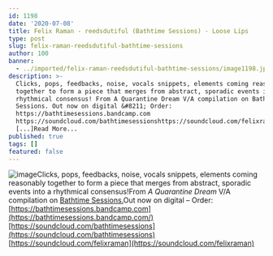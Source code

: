```yaml
---
id: 1198
date: '2020-07-08'
title: Felix Raman - reedsdutiful (Bathtime Sessions) - Loose Lips
type: post
slug: felix-raman-reedsdutiful-bathtime-sessions
author: 100
banner:
  - ../imported/felix-raman-reedsdutiful-bathtime-sessions/image1198.jpeg
description: >-
  Clicks, pops, feedbacks, noise, vocals snippets, elements coming reasonably
  together to form a piece that merges from abstract, sporadic events into a
  rhythmical consensus! From A Quarantine Dream V/A compilation on Bathtime
  Sessions. Out now on digital &#8211; Order:
  https://bathtimesessions.bandcamp.com
  https://soundcloud.com/bathtimesessionshttps://soundcloud.com/felixraman
  [...]Read More...
published: true
tags: []
featured: false
---
```

![image](../../imported/felix-raman-reedsdutiful-bathtime-sessions/image1198.jpeg)Clicks, pops, feedbacks, noise, vocals snippets, elements coming reasonably together to form a piece that merges from abstract, sporadic events into a rhythmical consensus!From _A Quarantine Dream_ V/A compilation on [Bathtime Sessions.](https://bathtimesessions.bandcamp.com/)Out now on digital – Order: [](https://bathtimesessions.bandcamp.com/)[https://bathtimesessions.bandcamp.com](https://bathtimesessions.bandcamp.com/)[https://soundcloud.com/bathtimesessions](https://soundcloud.com/bathtimesessions)  
[](https://soundcloud.com/felixraman)[https://soundcloud.com/felixraman](https://soundcloud.com/felixraman)